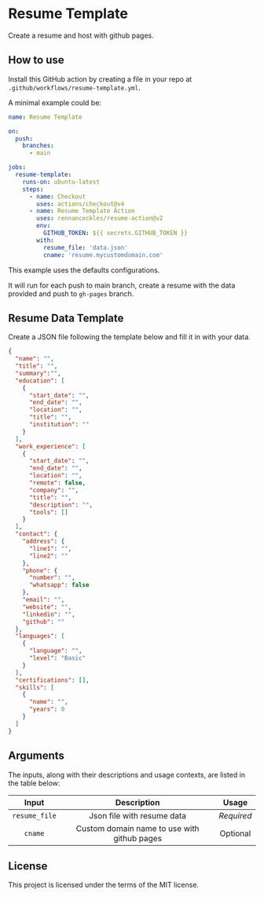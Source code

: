 # Resume Template

Create a resume and host with github pages.

## How to use

Install this GitHub action by creating a file in your repo at `.github/workflows/resume-template.yml`.

A minimal example could be:

```YAML
name: Resume Template

on:
  push:
    branches:
      - main

jobs:
  resume-template:
    runs-on: ubuntu-latest
    steps:
      - name: Checkout
        uses: actions/checkout@v4
      - name: Resume Template Action
        uses: rennancockles/resume-action@v2
        env:
          GITHUB_TOKEN: ${{ secrets.GITHUB_TOKEN }}
        with:
          resume_file: 'data.json'
          cname: 'resume.mycustomdomain.com'
```

This example uses the defaults configurations.

It will run for each push to main branch, create a resume with the data provided and push to `gh-pages` branch.

## Resume Data Template

Create a JSON file following the template below and fill it in with your data.

```json
{
  "name": "",
  "title": "",
  "summary":"",
  "education": [
    {
      "start_date": "",
      "end_date": "",
      "location": "",
      "title": "",
      "institution": ""
    }
  ],
  "work_experience": [
    {
      "start_date": "",
      "end_date": "",
      "location": "",
      "remote": false,
      "company": "",
      "title": "",
      "description": "",
      "tools": []
    }
  ],
  "contact": {
    "address": {
      "line1": "",
      "line2": ""
    },
    "phone": {
      "number": "",
      "whatsapp": false
    },
    "email": "",
    "website": "",
    "linkedin": "",
    "github": ""
  },
  "languages": [
    {
      "language": "",
      "level": "Basic"
    }
  ],
  "certifications": [],
  "skills": [
    {
      "name": "",
      "years": 0
    }
  ]
}
```

## Arguments

The inputs, along with their descriptions and usage contexts, are listed in the table below:

| Input  | Description | Usage |
| :---:     |     :---:   |    :---:   |
| `resume_file`  | Json file with resume data  | *Required* |
| `cname`  | Custom domain name to use with github pages | Optional

## License

This project is licensed under the terms of the MIT license.
